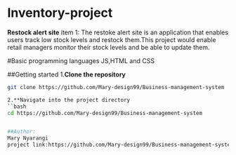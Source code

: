 # Inventory-project
**Restock alert site**
item 1:
The restoke alert site is an application that enables users track low stock levels and restock them.This project 
would enable retail managers monitor their stock levels and be able to update them.

#Basic programming languages
JS,HTML and CSS


##Getting started
1.**Clone the repository**
```bash
git clone https://github.com/Mary-design99/Business-management-system

2.**Navigate into the project directory
``bash
cd https://github.com/Mary-design99/Business-management-system


##Author:
Mary Nyarangi
project link:https://github.com/Mary-design99/Business-management-system
